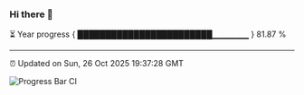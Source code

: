 ### Hi there 👋

⏳ Year progress { ████████████████████████▁▁▁▁▁▁ } 81.87 %

---

⏰ Updated on Sun, 26 Oct 2025 19:37:28 GMT

![Progress Bar CI](https://github.com/IshwaranRudhara/GIT-ACTION/workflows/Progress%20Bar%20CI/badge.svg)
